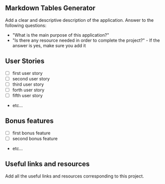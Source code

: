 ## Markdown Tables Generator

Add a clear and descriptive description of the application.
Answer to the following questions:

-   "What is the main purpose of this application?"
-   "Is there any resource needed in order to complete the project?" - If the answer is yes, make sure you add it

## User Stories

-   [ ] first user story
-   [ ] second user story
-   [ ] third user story
-   [ ] forth user story
-   [ ] fifth user story
-   etc...

## Bonus features

-   [ ] first bonus feature
-   [ ] second bonus feature
-   etc...

## Useful links and resources

Add all the useful links and resources corresponding to this project.
